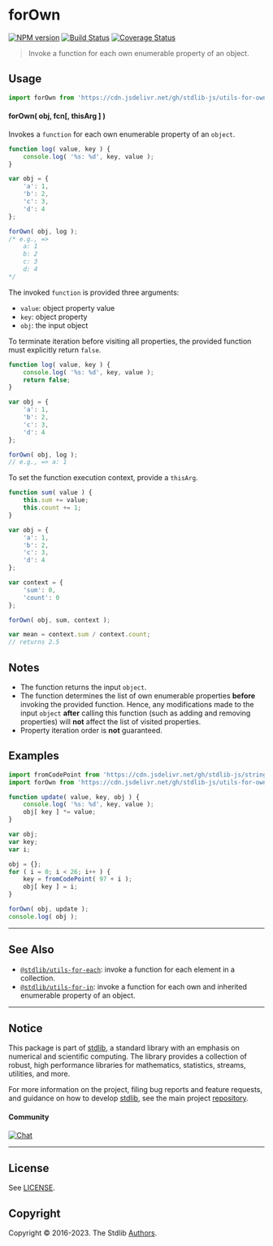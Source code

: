 <!--

@license Apache-2.0

Copyright (c) 2018 The Stdlib Authors.

Licensed under the Apache License, Version 2.0 (the "License");
you may not use this file except in compliance with the License.
You may obtain a copy of the License at

   http://www.apache.org/licenses/LICENSE-2.0

Unless required by applicable law or agreed to in writing, software
distributed under the License is distributed on an "AS IS" BASIS,
WITHOUT WARRANTIES OR CONDITIONS OF ANY KIND, either express or implied.
See the License for the specific language governing permissions and
limitations under the License.

-->

# forOwn

[![NPM version][npm-image]][npm-url] [![Build Status][test-image]][test-url] [![Coverage Status][coverage-image]][coverage-url] <!-- [![dependencies][dependencies-image]][dependencies-url] -->

> Invoke a function for each own enumerable property of an object.

<!-- Section to include introductory text. Make sure to keep an empty line after the intro `section` element and another before the `/section` close. -->

<section class="intro">

</section>

<!-- /.intro -->

<!-- Package usage documentation. -->



<section class="usage">

## Usage

```javascript
import forOwn from 'https://cdn.jsdelivr.net/gh/stdlib-js/utils-for-own@deno/mod.js';
```

#### forOwn( obj, fcn\[, thisArg ] )

Invokes a `function` for each own enumerable property of an `object`.

```javascript
function log( value, key ) {
    console.log( '%s: %d', key, value );
}

var obj = {
    'a': 1,
    'b': 2,
    'c': 3,
    'd': 4
};

forOwn( obj, log );
/* e.g., =>
    a: 1
    b: 2
    c: 3
    d: 4
*/
```

The invoked `function` is provided three arguments:

-   `value`: object property value
-   `key`: object property
-   `obj`: the input object

To terminate iteration before visiting all properties, the provided function must explicitly return `false`.

```javascript
function log( value, key ) {
    console.log( '%s: %d', key, value );
    return false;
}

var obj = {
    'a': 1,
    'b': 2,
    'c': 3,
    'd': 4
};

forOwn( obj, log );
// e.g., => a: 1
```

To set the function execution context, provide a `thisArg`.

```javascript
function sum( value ) {
    this.sum += value;
    this.count += 1;
}

var obj = {
    'a': 1,
    'b': 2,
    'c': 3,
    'd': 4
};

var context = {
    'sum': 0,
    'count': 0
};

forOwn( obj, sum, context );

var mean = context.sum / context.count;
// returns 2.5
```

</section>

<!-- /.usage -->

<!-- Package usage notes. Make sure to keep an empty line after the `section` element and another before the `/section` close. -->

<section class="notes">

## Notes

-   The function returns the input `object`.
-   The function determines the list of own enumerable properties **before** invoking the provided function. Hence, any modifications made to the input `object` **after** calling this function (such as adding and removing properties) will **not** affect the list of visited properties.
-   Property iteration order is **not** guaranteed.

</section>

<!-- /.notes -->

<!-- Package usage examples. -->

<section class="examples">

## Examples

<!-- eslint no-undef: "error" -->

```javascript
import fromCodePoint from 'https://cdn.jsdelivr.net/gh/stdlib-js/string-from-code-point@deno/mod.js';
import forOwn from 'https://cdn.jsdelivr.net/gh/stdlib-js/utils-for-own@deno/mod.js';

function update( value, key, obj ) {
    console.log( '%s: %d', key, value );
    obj[ key ] *= value;
}

var obj;
var key;
var i;

obj = {};
for ( i = 0; i < 26; i++ ) {
    key = fromCodePoint( 97 + i );
    obj[ key ] = i;
}

forOwn( obj, update );
console.log( obj );
```

</section>

<!-- /.examples -->

<!-- Section to include cited references. If references are included, add a horizontal rule *before* the section. Make sure to keep an empty line after the `section` element and another before the `/section` close. -->

<section class="references">

</section>

<!-- /.references -->

<!-- Section for related `stdlib` packages. Do not manually edit this section, as it is automatically populated. -->

<section class="related">

* * *

## See Also

-   <span class="package-name">[`@stdlib/utils-for-each`][@stdlib/utils/for-each]</span><span class="delimiter">: </span><span class="description">invoke a function for each element in a collection.</span>
-   <span class="package-name">[`@stdlib/utils-for-in`][@stdlib/utils/for-in]</span><span class="delimiter">: </span><span class="description">invoke a function for each own and inherited enumerable property of an object.</span>

</section>

<!-- /.related -->

<!-- Section for all links. Make sure to keep an empty line after the `section` element and another before the `/section` close. -->


<section class="main-repo" >

* * *

## Notice

This package is part of [stdlib][stdlib], a standard library with an emphasis on numerical and scientific computing. The library provides a collection of robust, high performance libraries for mathematics, statistics, streams, utilities, and more.

For more information on the project, filing bug reports and feature requests, and guidance on how to develop [stdlib][stdlib], see the main project [repository][stdlib].

#### Community

[![Chat][chat-image]][chat-url]

---

## License

See [LICENSE][stdlib-license].


## Copyright

Copyright &copy; 2016-2023. The Stdlib [Authors][stdlib-authors].

</section>

<!-- /.stdlib -->

<!-- Section for all links. Make sure to keep an empty line after the `section` element and another before the `/section` close. -->

<section class="links">

[npm-image]: http://img.shields.io/npm/v/@stdlib/utils-for-own.svg
[npm-url]: https://npmjs.org/package/@stdlib/utils-for-own

[test-image]: https://github.com/stdlib-js/utils-for-own/actions/workflows/test.yml/badge.svg?branch=main
[test-url]: https://github.com/stdlib-js/utils-for-own/actions/workflows/test.yml?query=branch:main

[coverage-image]: https://img.shields.io/codecov/c/github/stdlib-js/utils-for-own/main.svg
[coverage-url]: https://codecov.io/github/stdlib-js/utils-for-own?branch=main

<!--

[dependencies-image]: https://img.shields.io/david/stdlib-js/utils-for-own.svg
[dependencies-url]: https://david-dm.org/stdlib-js/utils-for-own/main

-->

[chat-image]: https://img.shields.io/gitter/room/stdlib-js/stdlib.svg
[chat-url]: https://app.gitter.im/#/room/#stdlib-js_stdlib:gitter.im

[stdlib]: https://github.com/stdlib-js/stdlib

[stdlib-authors]: https://github.com/stdlib-js/stdlib/graphs/contributors

[umd]: https://github.com/umdjs/umd
[es-module]: https://developer.mozilla.org/en-US/docs/Web/JavaScript/Guide/Modules

[deno-url]: https://github.com/stdlib-js/utils-for-own/tree/deno
[umd-url]: https://github.com/stdlib-js/utils-for-own/tree/umd
[esm-url]: https://github.com/stdlib-js/utils-for-own/tree/esm
[branches-url]: https://github.com/stdlib-js/utils-for-own/blob/main/branches.md

[stdlib-license]: https://raw.githubusercontent.com/stdlib-js/utils-for-own/main/LICENSE

<!-- <related-links> -->

[@stdlib/utils/for-each]: https://github.com/stdlib-js/utils-for-each/tree/deno

[@stdlib/utils/for-in]: https://github.com/stdlib-js/utils-for-in/tree/deno

<!-- </related-links> -->

</section>

<!-- /.links -->
